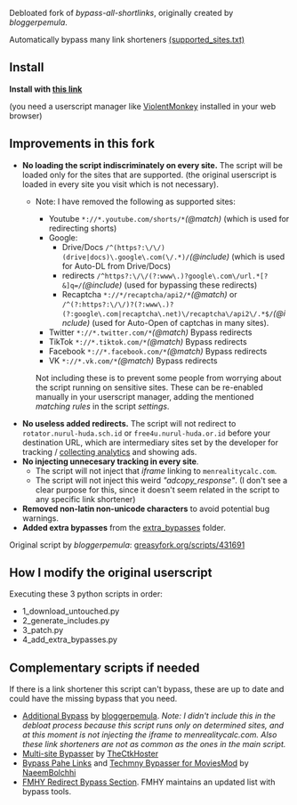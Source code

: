 Debloated fork of *bypass-all-shortlinks*, originally created by *bloggerpemula*.

Automatically bypass many link shorteners [(supported_sites.txt)](https://codeberg.org/Amm0ni4/bypass-all-shortlinks-debloated/src/branch/main/supported_sites.txt)

## Install
**Install with [this link](https://codeberg.org/Amm0ni4/bypass-all-shortlinks-debloated/raw/branch/main/Bypass_All_Shortlinks.user.js)**

(you need a userscript manager like [ViolentMonkey](https://violentmonkey.github.io/) installed in your web browser)

## Improvements in this fork
- **No loading the script indiscriminately on every site.** The script will be loaded only for the sites that are supported. (the original userscript is loaded in every site you visit which is not necessary).
    - Note: I have removed the following as supported sites:
        - Youtube `*://*.youtube.com/shorts/*`_(@match)_ (which is used for redirecting shorts)
        - Google:
            - Drive/Docs `/^(https?:\/\/)(drive|docs)\.google\.com(\/.*)/`_(@include)_ (which is used for Auto-DL from Drive/Docs)
            - redirects `/^https?:\/\/(?:www\.)?google\.com\/url.*[?&]q=/`_(@include)_ (used for bypassing these redirects) 
            - Recaptcha `*://*/recaptcha/api2/*`_(@match)_ or `/^(?:https?:\/\/)?(?:www\.)?(?:google\.com|recaptcha\.net)\/recaptcha\/api2\/.*$/`_(@include)_ (used for Auto-Open of captchas in many sites).
        - Twitter `*://*.twitter.com/*`_(@match)_ Bypass redirects
        - TikTok `*://*.tiktok.com/*`_(@match)_ Bypass redirects
        - Facebook `*://*.facebook.com/*`_(@match)_ Bypass redirects
        - VK `*://*.vk.com/*`_(@match)_ Bypass redirects

        Not including these is to prevent some people from worrying about the script running on sensitive sites. These can be re-enabled manually in your userscript manager, adding the mentioned _matching rules_ in the script _settings_.
- **No useless added redirects.** The script will not redirect to `rotator.nurul-huda.sch.id` or `free4u.nurul-huda.or.id` before your destination URL, which are intermediary sites set by the developer for tracking / [collecting analytics](https://i.ibb.co/D1zYG1v/topcountry17-04-2023.jpg) and showing ads.
- **No injecting unnecesary tracking in every site**. 
    - The script will not inject that _iframe_ linking to `menrealitycalc.com`.
    - The script will not inject this weird _"adcopy_response"_. (I don't see a clear purpose for this, since it doesn't seem related in the script to any specific link shortener)
- **Removed non-latin non-unicode characters** to avoid potential bug warnings.
- **Added extra bypasses** from the [extra_bypasses](https://codeberg.org/Amm0ni4/bypass-all-shortlinks-debloated/src/branch/main/extra_bypasses) folder.

Original script by *bloggerpemula*: [greasyfork.org/scripts/431691](https://greasyfork.org/scripts/431691)

## How I modify the original userscript
Executing these 3 python scripts in order:
- 1_download_untouched.py
- 2_generate_includes.py
- 3_patch.py
- 4_add_extra_bypasses.py

## Complementary scripts if needed
If there is a link shortener this script can't bypass, these are up to date and could have the missing bypass that you need.
- [Additional Bypass](https://greasyfork.org/scripts/443888) by [bloggerpemula](https://greasyfork.org/users/810571). *Note: I didn't include this in the debloat process because this script runs only on determined sites, and at this moment is not injecting the iframe to menrealitycalc.com. Also these link shorteners are not as common as the ones in the main script.*
- [Multi-site Bypasser](https://greasyfork.org/scripts/473661) by [TheCtkHoster](https://greasyfork.org/users/1156764)
- [Bypass Pahe Links](https://greasyfork.org/scripts/443277) and [Techmny Bypasser for MoviesMod](https://greasyfork.org/scripts/474747) by [NaeemBolchhi](https://greasyfork.org/users/437111)
- [FMHY Redirect Bypass Section](https://fmhy.net/adblockvpnguide#redirect-bypass). FMHY maintains an updated list with bypass tools.
